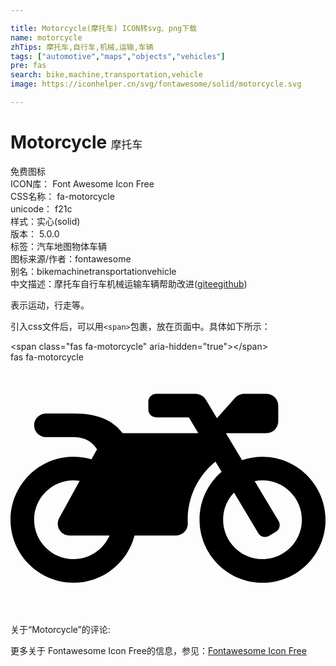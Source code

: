 ```yaml
---

title: Motorcycle(摩托车) ICON转svg、png下载
name: motorcycle
zhTips: 摩托车,自行车,机械,运输,车辆
tags: ["automotive","maps","objects","vehicles"]
pre: fas
search: bike,machine,transportation,vehicle
image: https://iconhelper.cn/svg/fontawesome/solid/motorcycle.svg

---
```


# Motorcycle  <small style="font-size: 60%;font-weight: 100">摩托车</small>


<div class="detail-page">
<p>
<span><span class="badge-success badge">免费图标</span> </span>
<br/>
<span>
ICON库：
<span class="badge-secondary badge">Font Awesome Icon Free</span> 
</span>
<br/>
<span>
CSS名称：
<span class="badge-secondary badge">fa-motorcycle</span> 
</span>
<br/>
<span>
unicode：
<span class="badge-secondary badge">f21c</span> 
<copy-btn content='f21c' btn-title=""></copy-btn>
<copy-btn :content='String.fromCodePoint(parseInt("f21c", 16))' btn-title="复制U"></copy-btn>
</span><br/><span>样式：<span class="badge-light badge">实心(solid)</span></span>
<br/>
<span>
版本：
<span class="badge-secondary badge">5.0.0</span> 
</span><br/><span>标签：<span class="badge-light badge"><router-link to="/tags/automotive.html">汽车</router-link></span><span class="badge-light badge"><router-link to="/tags/maps.html">地图</router-link></span><span class="badge-light badge"><router-link to="/tags/objects.html">物体</router-link></span><span class="badge-light badge"><router-link to="/tags/vehicles.html">车辆</router-link></span></span>
<br/>
<span>图标来源/作者：<span class="badge-light badge">fontawesome</span></span> 
<br/>
<span>别名：<span class="badge-light badge">bike</span><span class="badge-light badge">machine</span><span class="badge-light badge">transportation</span><span class="badge-light badge">vehicle</span></span><br/><span class="zh-detail">中文描述：<span class="badge-primary badge">摩托车</span><span class="badge-primary badge">自行车</span><span class="badge-primary badge">机械</span><span class="badge-primary badge">运输</span><span class="badge-primary badge">车辆</span><span class="help-link"><span>帮助改进</span>(<a href="https://gitee.com/liuwave/icon-helper/edit/master/json/fontawesome/solid/motorcycle.json" target="_blank" rel="noopener noreferrer">gitee</a><a href="https://github.com/liuwave/icon-helper/edit/master/json/fontawesome/solid/motorcycle.json" target="_blank" rel="noopener noreferrer">github</a></span>)</span><br/>
</p>
</div><div class="description description alert alert-light">表示运动，行走等。</div>
<div class="alert alert-dark">
  <i class="fas fa-motorcycle fa-xs"></i>
  <i class="fas fa-motorcycle fa-sm"></i>
  <i class="fas fa-motorcycle fa-lg"></i>
  <i class="fas fa-motorcycle fa-2x"></i>
  <i class="fas fa-motorcycle fa-3x"></i>
  <i class="fas fa-motorcycle fa-5x"></i>
  <i class="fas fa-motorcycle fa-7x"></i>
</div>
<div>
  <p>引入css文件后，可以用<code>&lt;span&gt;</code>包裹，放在页面中。具体如下所示：    
  </p>
  <div class="alert alert-primary" style="font-size: 14px">
    &lt;span class="fas fa-motorcycle" aria-hidden="true"&gt;&lt;/span&gt;
    <copy-btn content='<span class="fas fa-motorcycle" aria-hidden="true"></span>'></copy-btn>
  </div>
  <div class="alert alert-secondary">
    <i class="fas fa-motorcycle"
    style="font-size: 24px"
    aria-hidden="true"></i> fas fa-motorcycle
    <copy-btn content="fas fa-motorcycle" btn-title="复制图标名称"></copy-btn>
  </div>
</div>
<div id="svg" class="svg-wrap">
<svg xmlns="http://www.w3.org/2000/svg" viewBox="0 0 640 512"><path d="M512.9 192c-14.9-.1-29.1 2.3-42.4 6.9L437.6 144H520c13.3 0 24-10.7 24-24V88c0-13.3-10.7-24-24-24h-45.3c-6.8 0-13.3 2.9-17.8 7.9l-37.5 41.7-22.8-38C392.2 68.4 384.4 64 376 64h-80c-8.8 0-16 7.2-16 16v16c0 8.8 7.2 16 16 16h66.4l19.2 32H227.9c-17.7-23.1-44.9-40-99.9-40H72.5C59 104 47.7 115 48 128.5c.2 13 10.9 23.5 24 23.5h56c24.5 0 38.7 10.9 47.8 24.8l-11.3 20.5c-13-3.9-26.9-5.7-41.3-5.2C55.9 194.5 1.6 249.6 0 317c-1.6 72.1 56.3 131 128 131 59.6 0 109.7-40.8 124-96h84.2c13.7 0 24.6-11.4 24-25.1-2.1-47.1 17.5-93.7 56.2-125l12.5 20.8c-27.6 23.7-45.1 58.9-44.8 98.2.5 69.6 57.2 126.5 126.8 127.1 71.6.7 129.8-57.5 129.2-129.1-.7-69.6-57.6-126.4-127.2-126.9zM128 400c-44.1 0-80-35.9-80-80s35.9-80 80-80c4.2 0 8.4.3 12.5 1L99 316.4c-8.8 16 2.8 35.6 21 35.6h81.3c-12.4 28.2-40.6 48-73.3 48zm463.9-75.6c-2.2 40.6-35 73.4-75.5 75.5-46.1 2.5-84.4-34.3-84.4-79.9 0-21.4 8.4-40.8 22.1-55.1l49.4 82.4c4.5 7.6 14.4 10 22 5.5l13.7-8.2c7.6-4.5 10-14.4 5.5-22l-48.6-80.9c5.2-1.1 10.5-1.6 15.9-1.6 45.6-.1 82.3 38.2 79.9 84.3z"/></svg>
</div>
<detail full-name='fa-motorcycle'></detail>
<div>
<p>关于“Motorcycle”的评论:</p>
</div>
<Vssue title="关于“Motorcycle”的评论" ></Vssue>    
<div><p>更多关于  Fontawesome Icon Free的信息，参见：<a target="_blank" href="https://iconhelper.cn/fontawesome.html">Fontawesome Icon Free</a>
</p></div>
